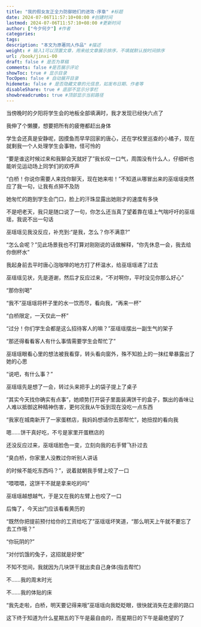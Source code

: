 ```yaml
---
title: "我的假女友正全力防御她们的进攻·序章" #标题
date: 2024-07-06T11:57:10+08:00 #创建时间
lastmod: 2024-07-06T11:57:10+08:00 #更新时间
author: ["今夕何夕"] #作者
categories:
tags:
description: "本文为原著同人作品" #描述
weight: # 输入1可以顶置文章，用来给文章展示排序，不填就默认按时间排序
url: /book/jinxi-00
draft: false # 是否为草稿
comments: false #是否展示评论
showToc: true # 显示目录
TocOpen: false # 自动展开目录
hidemeta: false # 是否隐藏文章的元信息，如发布日期、作者等
disableShare: true # 底部不显示分享栏
showbreadcrumbs: true #顶部显示当前路径
---
```

当傍晚时的夕阳将学生会的地板全部填满时，我才发现已经快六点了

我伸了个懒腰，想要把所有的疲倦都赶出身体

学生会还真是安静呢，因摸鱼而早早回家的唐心，还在学校里巡查的小橘子，现在就剩我一个人处理学生会事物，怪可怜的

“要是谁这时候过来和我聊会天就好了”我长叹一口气，周围没有什么人，仔细听也能听见运动场上同学们的欢呼声

“白桥！你说你需要人来找你聊天，现在她来啦！”不知道从哪冒出来的巫瑶瑶突然应了我一句，让我有点猝不及防

她匆忙的跑到学生会门口，脸上的汗珠显露出她刚才的速度有多快

不是吧老天，我只是随口说了一句，你怎么还当真了望着靠在墙上气喘吁吁的巫瑶瑶，我说不出一句话

巫瑶瑶见我没反应，补充到:“是我，怎么？你不满意?”

“怎么会呢？”见此场景我也不打算对刚刚说的话做解释，“你先休息一会，我去给你倒杯水”

我起身前去平时唐心泡咖啡的地方打了杯温水，给巫瑶瑶递了过去

巫瑶瑶见状，先是道谢，然后才反应过来，“不对啊你，平时没见你那么好心”

“那你别喝”

“我不”巫瑶瑶将杯子里的水一饮而尽，看向我，“再来一杯”

“白桥限定，一天仅此一杯”

“过分！你们学生会都是这么招待客人的嘛？”巫瑶瑶摆出一副生气的架子

“那还得看看客人有什么事情需要学生会帮忙了”

巫瑶瑶眼看心里的想法被我看穿，转头看向窗外，殊不知脸上的一抹红晕暴露出了她的心思

“说吧，有什么事？”

巫瑶瑶先是想了一会，转过头来把手上的袋子提上了桌子

“其实今天找你确实有点事”，她顺势打开袋子里面装满饼干的盒子，飘出的香味让人难以抵御这种精神伤害，更何况我从午饭到现在没吃一点东西

“我家在城南新开了一家蛋糕店，我妈妈想请你去那帮忙”，她扭捏的看向我

嗯……饼干真好吃，不亏是家里开蛋糕店的

还没反应过来，巫瑶瑶脸色一变，立刻向我的右手臂飞扑过去

“臭白桥，你家里人没教过你听别人讲话

的时候不能吃东西吗？”，说着就朝我手臂上咬了一口

“喂喂喂，这饼干不就是拿来吃的吗”

巫瑶瑶越想越气，于是又在我的左臂上也咬了一口

后悔了，今天出门应该看看黄历的

“既然你把提前预付给你的工资给吃了”巫瑶瑶坏笑道，“那么明天上午就不要忘了去工作哦？”

“你玩阴的?”

“对付饥饿的兔子，这招就是好使”

不知不觉间，我就因为几块饼干就出卖自己身体(指去帮忙)

不……我的周末时光

不……我的体贴的床

“我先走啦，白桥，明天要记得来哦”巫瑶瑶向我眨眨眼，很快就消失在走廊的路口

这下终于知道为什么星期五的下午是最自由的，而星期日的下午是最绝望的了
